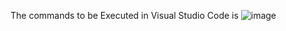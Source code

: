 The commands to be Executed in Visual Studio Code is 
![image](https://user-images.githubusercontent.com/92522733/206632426-fcbc1d46-84cb-4db0-b474-25d80b9e12b4.png)
